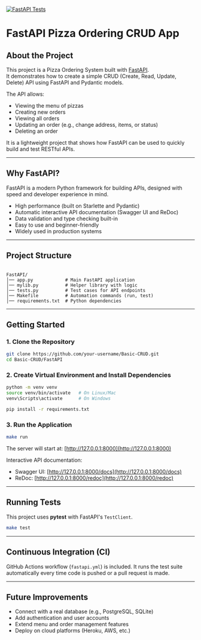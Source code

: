 [![FastAPI Tests](https://github.com/hvmdvvn/Basic-CRUD/actions/workflows/fastapi.yml/badge.svg)](https://github.com/hvmdvvn/Basic-CRUD/actions/workflows/fastapi.yml)

# FastAPI Pizza Ordering CRUD App

## About the Project
This project is a Pizza Ordering System built with [FastAPI](https://fastapi.tiangolo.com/).  
It demonstrates how to create a simple CRUD (Create, Read, Update, Delete) API using FastAPI and Pydantic models.

The API allows:
- Viewing the menu of pizzas
- Creating new orders
- Viewing all orders
- Updating an order (e.g., change address, items, or status)
- Deleting an order

It is a lightweight project that shows how FastAPI can be used to quickly build and test RESTful APIs.

---

## Why FastAPI?
FastAPI is a modern Python framework for building APIs, designed with speed and developer experience in mind.

- High performance (built on Starlette and Pydantic)  
- Automatic interactive API documentation (Swagger UI and ReDoc)  
- Data validation and type checking built-in  
- Easy to use and beginner-friendly  
- Widely used in production systems  

---

## Project Structure
```

FastAPI/
│── app.py            # Main FastAPI application
│── mylib.py          # Helper library with logic
│── tests.py          # Test cases for API endpoints
│── Makefile          # Automation commands (run, test)
│── requirements.txt  # Python dependencies

````

---

## Getting Started

### 1. Clone the Repository
```bash
git clone https://github.com/your-username/Basic-CRUD.git
cd Basic-CRUD/FastAPI
````

### 2. Create Virtual Environment and Install Dependencies

```bash
python -m venv venv
source venv/bin/activate   # On Linux/Mac
venv\Scripts\activate      # On Windows

pip install -r requirements.txt
```

### 3. Run the Application

```bash
make run
```

The server will start at:
[http://127.0.0.1:8000](http://127.0.0.1:8000)

Interactive API documentation:

* Swagger UI: [http://127.0.0.1:8000/docs](http://127.0.0.1:8000/docs)
* ReDoc: [http://127.0.0.1:8000/redoc](http://127.0.0.1:8000/redoc)

---

## Running Tests

This project uses **pytest** with FastAPI's `TestClient`.

```bash
make test
```

---

## Continuous Integration (CI)

GitHub Actions workflow (`fastapi.yml`) is included.
It runs the test suite automatically every time code is pushed or a pull request is made.

---

## Future Improvements

* Connect with a real database (e.g., PostgreSQL, SQLite)
* Add authentication and user accounts
* Extend menu and order management features
* Deploy on cloud platforms (Heroku, AWS, etc.)


